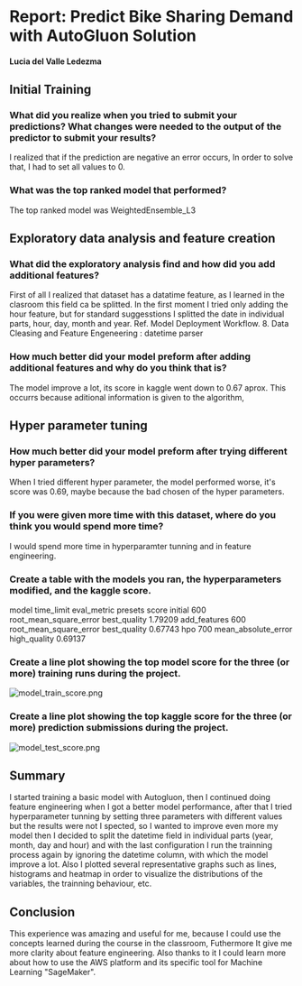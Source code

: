 # Report: Predict Bike Sharing Demand with AutoGluon Solution
#### Lucia del Valle Ledezma

## Initial Training
### What did you realize when you tried to submit your predictions? What changes were needed to the output of the predictor to submit your results?

I realized that if the prediction are negative an error occurs, In order to solve that, I had to set all values to 0.

### What was the top ranked model that performed?
 The top ranked model was WeightedEnsemble_L3

## Exploratory data analysis and feature creation
### What did the exploratory analysis find and how did you add additional features?
First of all I realized that dataset has a datatime feature, as I learned in the clasroom this field ca be splitted.
In the first moment I tried only adding the hour feature, but for standard suggesstions I splitted the date in individual parts, hour, day, month and year.
Ref. Model Deployment Workflow. 8. Data Cleasing and Feature Engeneering : datetime parser

### How much better did your model preform after adding additional features and why do you think that is?
The model improve a lot, its score in kaggle went down to 0.67 aprox. This occurrs because aditional information is given to the algorithm,

## Hyper parameter tuning
### How much better did your model preform after trying different hyper parameters?
When I tried different hyper parameter, the model performed worse, it's score was 0.69, maybe because the bad chosen of the hyper parameters.

### If you were given more time with this dataset, where do you think you would spend more time?
I would spend more time in hyperparamter tunning and in feature engineering. 

### Create a table with the models you ran, the hyperparameters modified, and the kaggle score.
model	     time_limit	 eval_metric	           presets        score
initial  	 600	   root_mean_square_error	   best_quality	1.79209
add_features 600	   root_mean_square_error      best_quality	0.67743
hpo	         700	mean_absolute_error	           high_quality	0.69137

### Create a line plot showing the top model score for the three (or more) training runs during the project.

![model_train_score.png](img/model_train_score.png)

### Create a line plot showing the top kaggle score for the three (or more) prediction submissions during the project.

![model_test_score.png](img/model_test_score.png)

## Summary
I started training a basic model with Autogluon, then I continued doing feature engineering when I got a better model performance, after that I tried hyperparameter tunning by setting three parameters with different values but the results were not I spected, so  I wanted to improve even more my model then I decided to split the datetime field in individual parts (year, month, day and hour) and with the last configuration I run the trainning process again by ignoring the datetime column, with which the model improve a lot. Also I plotted several representative graphs such as lines, histograms and heatmap in order to visualize the distributions of the variables, the trainning behaviour, etc.

## Conclusion
This experience was amazing and useful for me, because I could use the concepts learned during the course in the classroom, Futhermore It give me more clarity about feature engineering. Also thanks to it I could learn more about how to use the AWS platform and its specific tool for  Machine Learning "SageMaker".

